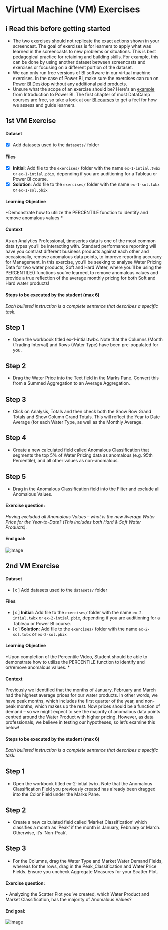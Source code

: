 # Virtual Machine (VM) Exercises

## :information_source: Read this before getting started
- The two exercises should not replicate the exact actions shown in your screencast. The goal of exercises is for learners to apply what was learned in the screencasts to new problems or situations. This is best pedagogical practice for retaining and building skills. For example, this can be done by using another dataset between screencasts and exercises or focusing on a different portion of the dataset.
- We can only run free versions of BI software in our virtual machine exercises. In the case of Power BI, make sure the exercises can run on [Power BI Desktop](https://powerbi.microsoft.com/en-us/desktop/) without any additional paid products. 
- Unsure what the scope of an exercise should be? Here's an [example](https://campus.datacamp.com/courses/introduction-to-power-bi/getting-started-with-power-bi?ex=14) from Introduction to Power BI. The first chapter of most DataCamp courses are free, so take a look at our [BI courses](https://learn.datacamp.com/courses?technologies=Tableau&technologies=Power%20BI) to get a feel for how we assess and guide learners.

## 1st VM Exercise

#### Dataset

- [x] Add datasets used to the `datasets/` folder

#### Files

- [x] **Initial**: Add file to the `exercises/`  folder with the name `ex-1-intial.twbx` or `ex-1-intial.pbix`, depending if you are auditioning for a Tableau or Power BI course.
- [x] **Solution**: Add file to the `exercises/`  folder with the name `ex-1-sol.twbx` or `ex-1-sol.pbix`

#### Learning Objective

*Demonstrate how to utilize the PERCENTILE function to identify and remove anomalous values *

#### Context

As an Analytics Professional, timeseries data is one of the most common data types you’ll be interacting with. Standard performance reporting will have you contrast different business products against each other and occasionally, remove anomalous data points, to improve reporting accuracy for Management. In this exercise, you’ll be seeking to analyse Water Pricing Data  for two water products, Soft and Hard Water, where you’ll be using the PERCENTILE() functions you’ve learned, to remove anomalous values and provide a true reflection of the average monthly pricing for both Soft and Hard water products!  

#### Steps to be executed by the student (max 6)

*Each bulleted instruction is a complete sentence that describes a specific task.*

## Step 1
-	Open the workbook titled ex-1-intial.twbx. Note that the Columns (Month (Trading Interval) and Rows (Water Type) have been pre-populated for you. 
## Step 2
-	Drag the Water Price into the Text field in the Marks Pane. Convert this from a Summed Aggregation to an Average Aggregation. 
## Step 3
-	Click on Analysis, Totals and then check both the Show Row Grand Totals and Show Column Grand Totals. This will reflect the Year to Date Average (for each Water Type, as well as the Monthly Average. 
## Step 4
-	Create a new calculated field called Anomalous Classification that segments the top 5% of Water Pricing data as anomalous (e.g. 95th Percentile), and all other values as non-anomalous. 
## Step 5
-	Drag in the Anomalous Classification field into the Filter and exclude all Anomalous Values. 


#### Exercise question:
*Having excluded all Anomalous Values – what is the new Average Water Price for the Year-to-Date? (This includes both Hard & Soft Water Products).*

#### End goal:

![image](https://user-images.githubusercontent.com/72181097/221604470-4d241283-d8cd-4fec-88c9-4e2754c59a90.png)

## 2nd VM Exercise

#### Dataset

- [x ] Add datasets used to the `datasets/` folder

#### Files

- [x ] **Initial**: Add file to the `exercises/`  folder with the name `ex-2-intial.twbx` or `ex-2-intial.pbix`, depending if you are auditioning for a Tableau or Power BI course.
- [x ] **Solution**: Add file to the `exercises/`  folder with the name `ex-2-sol.twbx` or `ex-2-sol.pbix`

#### Learning Objective

*Upon completion of the Percentile Video, Student should be able to demonstrate how to utilize the PERCENTILE function to identify and or/remove anomalous values. *

#### Context

Previously we identified that the months of January, February and March had the highest average prices for our water products. In other words, we have peak months, which includes the first quarter of the year, and non-peak months, which makes up the rest. Now prices should be a  function of demand – so we might expect to see the majority of anomalous data points centred around the Water Product with higher pricing. However, as data professionals, we believe in testing our hypotheses, so let’s examine this below!

#### Steps to be executed by the student (max 6)

*Each bulleted instruction is a complete sentence that describes a specific task.*

## Step 1
-	Open the workbook titled ex-2-intial.twbx. Note that the Anomalous Classification Field you previously created has already been dragged into the Color Field under the Marks Pane.
## Step 2
-	Create a new calculated field called ‘Market Classification’ which classifies a month as ‘Peak’ if the month is January, February or March. Otherwise, it’s ‘Non-Peak’. 
## Step 3
-	For the Columns, drag the Water Type and Market Water Demand Fields, whereas for the rows, drag in the Peak_Classification and Water Price Fields. Ensure you uncheck Aggregate Measures for your Scatter Plot.

#### Exercise question:
•	Analyzing the Scatter Plot you’ve created, which Water Product and Market Classification, has the majority of Anomalous Values? 

#### End goal:

![image](https://user-images.githubusercontent.com/72181097/221604910-bec8dac6-2044-4925-aae6-c8baf6337e07.png)


